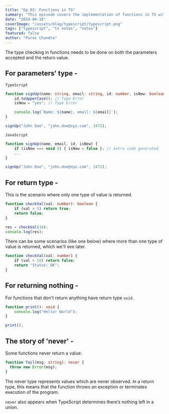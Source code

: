 ```yaml
---
title: "Ep.02: Functions in TS"
summary: "This episode covers the implementation of functions in TS with type-casting."
date: "2024-04-18"
coverImage: "/assets/blog/typescript/typescript.png"
tags: ["typescript", "ts notes", "notes"]
featured: false
author: "Paras Chandra"
---
```


The type checking in functions needs to be done on both the parameters accepted and the return value.

## For parameters' type -

`TypeScript`
```typescript
function signUp(name: string, email: string, id: number, isNew: boolean = false) {
    id.toUpperCase(); // Type Error
    isNew = "yes"; // Type Error

    console.log(`Name: ${name}, email: ${email}`);
}

signUp("John Doe", "john.doe@xyz.com", 3472);
```
`JavaScript`
```javascript
function signUp(name, email, id, isNew) {
    if (isNew === void 0) { isNew = false }; // extra code generated
    ...
}

signUp("John Doe", "john.doe@xyz.com", 3472);
```

## For return type -
This is the scenario where only one type of value is returned.
```typescript
function checkVal(val: number): boolean {
    if (val > 5) return true;
    return false;
}

res = checkVal(10);
console.log(res);
```
There can be some scenarios (like one below) where more than one type of value is returned, which we'll see later.
```typescript
function checkVal(val: number) {
    if (val > 10) return false;
    return "Status: OK";
}
```

## For returning nothing - 
For functions that don't return anything have return type `void`.
```typescript
function print(): void {
    console.log("Hello! World");
}

print();
```

## The story of 'never' -
Some functions never return a value:
```typescript
function fail(msg: string): never {
  throw new Error(msg);
}
```
The never type represents values which are never observed. In a return type, this means that the function throws an exception or terminates execution of the program.

`never` also appears when TypeScript determines there’s nothing left in a union.